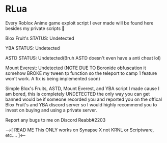 # RLua
Every Roblox Anime game exploit script I ever made will be found here besides my private scripts 👀

Blox Fruit's STATUS: Undetected

YBA STATUS: Undetected

ASTD STATUS: Undetected(Bruh ASTD doesn't even have a anti cheat lol)

Mount Everest: Undetected (NOTE DUE TO Boronide obfuscation it somehow BROKE my tween tp function so the teleport to camp 1 feature won't work. A fix is being implemented soon)

Simple Blox's Fruits, ASTD, Mount Everest, and YBA script I made cause I am bored, this is completely UNDETECTED the only way you can get banned would be if someone recorded you and reported you on the offical Blox Fruit's and YBA discord server so I would highly recommend you to invest on buying and using a private server.

Report any bugs to me on Discord Reabb#2203

-->[
READ ME
This ONLY works on Synapse X not KRNL or Scriptware, etc....
]<--
